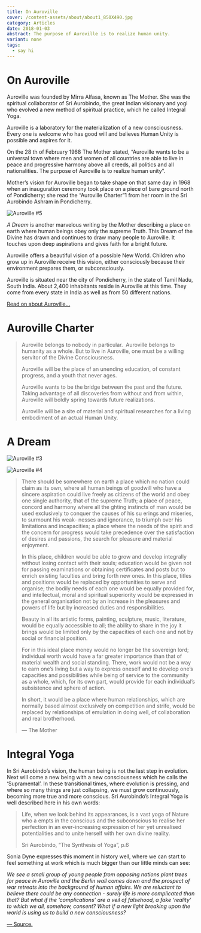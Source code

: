 ```yaml
---
title: On Auroville
cover: /content-assets/about/about1_850X490.jpg
category: Articles
date: 2018-01-03
abstract: The purpose of Auroville is to realize human unity.
variant: none
tags:
  - say hi
---
```


# On Auroville

Auroville was founded by Mirra Alfasa, known as The Mother. She was the spiritual collaborator of Sri Aurobindo, the great Indian visionary and yogi who evolved a new method of spiritual practice, which he called Integral Yoga.

Auroville is a laboratory for the materialization of a new consciousness. Every one is welcome who has good will and believes Human Unity is possible and aspires for it.

On the 28 th of February 1968 The Mother stated, “Auroville wants to be a universal town where men and women of all countries are able to live in peace and progressive harmony above all creeds, all politics and all nationalities. The purpose of Auroville is to realize human unity”.

Mother’s vision for Auroville began to take shape on that same day in 1968 when an inauguration ceremony took place on a piece of bare ground north of Pondicherry; she read the “Auroville Charter”1 from her room in the Sri Aurobindo Ashram in Pondicherry.

![Auroville #5](/content-assets/on-auroville/av103_1600X900.jpg)

_A Dream_ is another marvelous writing by the Mother describing a place on earth where human beings obey only the supreme Truth. This Dream of the Divine has drawn and continues to draw many people to Auroville. It touches upon deep aspirations and gives faith for a bright future.

Auroville offers a beautiful vision of a possible New World. Children who grow up in Auroville receive this vision, either consciously because their environment prepares them, or subconsciously.

Auroville is situated near the city of Pondicherry, in the state of Tamil Nadu, South India. About 2,400 inhabitants reside in Auroville at this time. They come from every state in India as well as from 50 different nations.

[Read on about Auroville...](https://www.auroville.org)

# Auroville Charter

> Auroville belongs to nobody in particular.  Auroville belongs to humanity as a whole. But to live in Auroville, one must be a willing servitor of the Divine Consciousness. 
> 
> Auroville will be the place of an unending education, of constant progress, and a youth that never ages. 
> 
> Auroville wants to be the bridge between the past and the future. Taking advantage of all discoveries from without and from within, Auroville will boldly spring towards future realizations. 
> 
> Auroville will be a site of material and spiritual researches for a living embodiment of an actual Human Unity. 

# A Dream

![Auroville #3](/content-assets/on-auroville/av101_1200X900.jpg)

![Auroville #4](/content-assets/on-auroville/av102_600X900.jpg)

> There should be somewhere on earth a place which no nation could claim as its own, where all human beings of goodwill who have a sincere aspiration could live freely as citizens of the world and obey one single authority, that of the supreme Truth; a place of peace, concord and harmony where all the  ghting instincts of man would be used exclusively to conquer the causes of his su erings and miseries, to surmount his weak- nesses and ignorance, to triumph over his limitations and incapacities; a place where the needs of the spirit and the concern for progress would take precedence over the satisfaction of desires and passions, the search for pleasure and material enjoyment.
> 
> In this place, children would be able to grow and develop integrally without losing contact with their souls; education would be given not for passing examinations or obtaining certificates and posts but to enrich existing faculties and bring forth new ones. In this place, titles and positions would be replaced by opportunities to serve and organise; the bodily needs of each one would be equally provided for, and intellectual, moral and spiritual superiority would be expressed in the general organisation not by an increase in the pleasures and powers of life but by increased duties and responsibilities.
> 
> Beauty in all its artistic forms, painting, sculpture, music, literature, would be equally accessible to all; the ability to share in the joy it brings would be limited only by the capacities of each one and not by social or financial position.
> 
> For in this ideal place money would no longer be the sovereign lord; individual worth would have a far greater importance than that of material wealth and social standing. There, work would not be a way to earn one’s living but a way to express oneself and to develop one’s capacities and possibilities while being of service to the community as a whole, which, for its own part, would provide for each individual’s subsistence and sphere of action.
> 
> In short, it would be a place where human relationships, which are normally based almost exclusively on competition and strife, would be replaced by relationships of emulation in doing well, of collaboration and real brotherhood.
> 
> — The Mother

# Integral Yoga

In Sri Aurobindo’s vision, the human being is not the last step in evolution. Next will come a new being with a new consciousness which he calls the ‘Supramental’. In these transitional times, where evolution is pressing, and where so many things are just collapsing, we must grow continuously, becoming more true and more conscious. Sri Aurobindo’s Integral Yoga is well described here in his own words:

> Life, when we look behind its appearances, is a vast yoga of Nature who a empts in the conscious and the subconscious to realise her perfection in an ever-increasing expression of her yet unrealised potentialities and to unite herself with her own divine reality.
> 
> Sri Aurobindo, “The Synthesis of Yoga”, p.6

Sonia Dyne expresses this moment in history well, where we can start to feel something at work which is much bigger than our little minds can see:

_We see a small group of young people from opposing nations plant trees for peace in Auroville and the Berlin wall comes down and the prospect of war retreats into the background of human affairs. We are reluctant to believe there could be any connection - surely life is more complicated than that? But what if the ‘complications’ are a veil of falsehood, a fake ‘reality’ to which we all, somehow, consent? What if a new light breaking upon the world is using us to build a new consciousness?_

[— Source.](http://www.auroville.org/contents/585)

